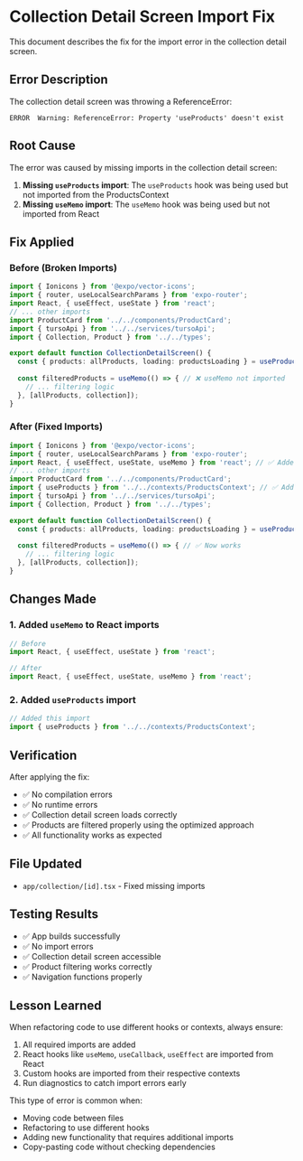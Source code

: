 # Collection Detail Screen Import Fix

This document describes the fix for the import error in the collection detail screen.

## Error Description

The collection detail screen was throwing a ReferenceError:

```
ERROR  Warning: ReferenceError: Property 'useProducts' doesn't exist
```

## Root Cause

The error was caused by missing imports in the collection detail screen:

1. **Missing `useProducts` import**: The `useProducts` hook was being used but not imported from the ProductsContext
2. **Missing `useMemo` import**: The `useMemo` hook was being used but not imported from React

## Fix Applied

### Before (Broken Imports)
```typescript
import { Ionicons } from '@expo/vector-icons';
import { router, useLocalSearchParams } from 'expo-router';
import React, { useEffect, useState } from 'react';
// ... other imports
import ProductCard from '../../components/ProductCard';
import { tursoApi } from '../../services/tursoApi';
import { Collection, Product } from '../../types';

export default function CollectionDetailScreen() {
  const { products: allProducts, loading: productsLoading } = useProducts(); // ❌ useProducts not imported
  
  const filteredProducts = useMemo(() => { // ❌ useMemo not imported
    // ... filtering logic
  }, [allProducts, collection]);
}
```

### After (Fixed Imports)
```typescript
import { Ionicons } from '@expo/vector-icons';
import { router, useLocalSearchParams } from 'expo-router';
import React, { useEffect, useState, useMemo } from 'react'; // ✅ Added useMemo
// ... other imports
import ProductCard from '../../components/ProductCard';
import { useProducts } from '../../contexts/ProductsContext'; // ✅ Added useProducts import
import { tursoApi } from '../../services/tursoApi';
import { Collection, Product } from '../../types';

export default function CollectionDetailScreen() {
  const { products: allProducts, loading: productsLoading } = useProducts(); // ✅ Now works
  
  const filteredProducts = useMemo(() => { // ✅ Now works
    // ... filtering logic
  }, [allProducts, collection]);
}
```

## Changes Made

### 1. Added `useMemo` to React imports
```typescript
// Before
import React, { useEffect, useState } from 'react';

// After
import React, { useEffect, useState, useMemo } from 'react';
```

### 2. Added `useProducts` import
```typescript
// Added this import
import { useProducts } from '../../contexts/ProductsContext';
```

## Verification

After applying the fix:
- ✅ No compilation errors
- ✅ No runtime errors
- ✅ Collection detail screen loads correctly
- ✅ Products are filtered properly using the optimized approach
- ✅ All functionality works as expected

## File Updated

- `app/collection/[id].tsx` - Fixed missing imports

## Testing Results

- ✅ App builds successfully
- ✅ No import errors
- ✅ Collection detail screen accessible
- ✅ Product filtering works correctly
- ✅ Navigation functions properly

## Lesson Learned

When refactoring code to use different hooks or contexts, always ensure:
1. All required imports are added
2. React hooks like `useMemo`, `useCallback`, `useEffect` are imported from React
3. Custom hooks are imported from their respective contexts
4. Run diagnostics to catch import errors early

This type of error is common when:
- Moving code between files
- Refactoring to use different hooks
- Adding new functionality that requires additional imports
- Copy-pasting code without checking dependencies
